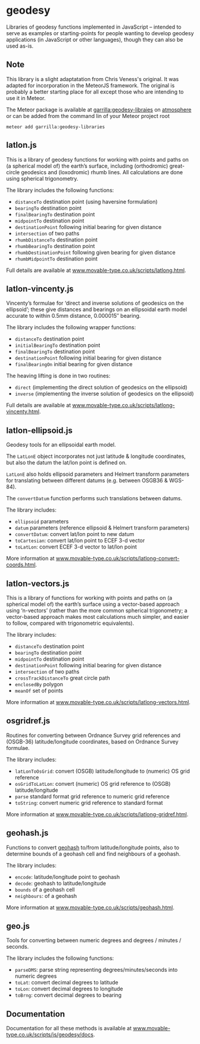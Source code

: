 geodesy
=======

Libraries of geodesy functions implemented in JavaScript – intended to serve as examples or
starting-points for people wanting to develop geodesy applications (in JavaScript or other languages),
though they can also be used as-is.

Note
----
This library is a slight adaptatation from Chris Veness's original. It was adapted for incorporation in the MeteorJS framework. The original is probably a better starting place for all except those who are intending to use it in Meteor.

The Meteor package is available at [garrilla:geodesy-libraies](https://github.com/garrilla/geodesy-libraries-for-Meteor) on [atmosphere](https://atmospherejs.com/garrilla/geodesy-libraries) or can be added from the command lin of your Meteor project root

    meteor add garrilla:geodesy-libraries

latlon.js
---------

This is a library of geodesy functions for working with points and paths on (a spherical model of)
the earth’s surface, including (orthodromic) great-circle geodesics and (loxodromic) rhumb lines.
All calculations are done using spherical trigonometry.

The library includes the following functions:

- `distanceTo` destination point (using haversine formulation)
- `bearingTo` destination point
- `finalBearingTo` destination point
- `midpointTo` destination point
- `destinationPoint` following initial bearing for given distance
- `intersection` of two paths
- `rhumbDistanceTo` destination point
- `rhumbBearingTo` destination point
- `rhumbDestinationPoint` following given bearing for given distance
- `rhumbMidpointTo` destination point

Full details are available at www.movable-type.co.uk/scripts/latlong.html.

latlon-vincenty.js
------------------

Vincenty’s formulae for ‘direct and inverse solutions of geodesics on the ellipsoid’;
these give distances and bearings on an ellipsoidal earth model accurate to within 0.5mm distance,
0.000015″ bearing.

The library includes the following wrapper functions:

- `distanceTo` destination point
- `initialBearingTo` destination point
- `finalBearingTo` destination point
- `destinationPoint` following initial bearing for given distance
- `finalBearingOn` initial bearing for given distance

The heaving lifting is done in two routines:

- `direct` (implementing the direct solution of geodesics on the ellipsoid)
- `inverse` (implementing the inverse solution of geodesics on the ellipsoid)

Full details are available at www.movable-type.co.uk/scripts/latlong-vincenty.html.

latlon-ellipsoid.js
-------------------

Geodesy tools for an ellipsoidal earth model.

The `LatLonE` object incorporates not just latitude & longitude coordinates, but also the datum the
lat/lon point is defined on.

`LatLonE` also holds ellipsoid parameters and Helmert transform parameters for translating between
different datums (e.g. between OSGB36 & WGS-84).

The `convertDatum` function performs such translations between datums.

The library includes:

- `ellipsoid` parameters
- `datum` parameters (reference ellipsoid & Helmert transform parameters)
- `convertDatum`: convert lat/lon point to new datum
- `toCartesian`: convert lat/lon point to ECEF 3-d vector
- `toLatLon`: convert ECEF 3-d vector to lat/lon point

More information at www.movable-type.co.uk/scripts/latlong-convert-coords.html.

latlon-vectors.js
-----------------

This is a library of functions for working with points and paths on (a spherical model of) the
earth’s surface using a vector-based approach using ‘n-vectors’ (rather than the more common
spherical trigonometry; a vector-based approach makes most calculations much simpler, and easier to
follow, compared with trigonometric equivalents).

The library includes:

- `distanceTo` destination point
- `bearingTo` destination point
- `midpointTo` destination point
- `destinationPoint` following initial bearing for given distance
- `intersection` of two paths
- `crossTrackDistanceTo` great circle path
- `enclosedBy` polygon
- `meanOf` set of points

More information at www.movable-type.co.uk/scripts/latlong-vectors.html.

osgridref.js
------------

Routines for converting between Ordnance Survey grid references and (OSGB-36) latitude/longitude
coordinates, based on Ordnance Survey formulae.

The library includes:

- `latLonToOsGrid`: convert (OSGB) latitude/longitude to (numeric) OS grid reference
- `osGridToLatLon`: convert (numeric) OS grid reference to (OSGB) latitude/longitude
- `parse` standard format grid reference to numeric grid reference
- `toString`: convert numeric grid reference to standard format

More information at www.movable-type.co.uk/scripts/latlong-gridref.html.

geohash.js
------------

Functions to convert [geohash](http://en.wikipedia.org/wiki/Geohash) to/from latitude/longitude
points, also to determine bounds of a geohash cell and find neighbours of a geohash.

The library includes:

- `encode`: latitude/longitude point to geohash
- `decode`: geohash to latitude/longitude
- `bounds` of a geohash cell
- `neighbours`: of a geohash

More information at www.movable-type.co.uk/scripts/geohash.html.

geo.js
------

Tools for converting between numeric degrees and degrees / minutes / seconds.

The library includes the following functions:

- `parseDMS`: parse string representing degrees/minutes/seconds into numeric degrees
- `toLat`: convert decimal degrees to latitude
- `toLon`: convert decimal degrees to longitude
- `toBrng`: convert decimal degrees to bearing

Documentation
-------------

Documentation for all these methods is available at www.movable-type.co.uk/scripts/js/geodesy/docs.
